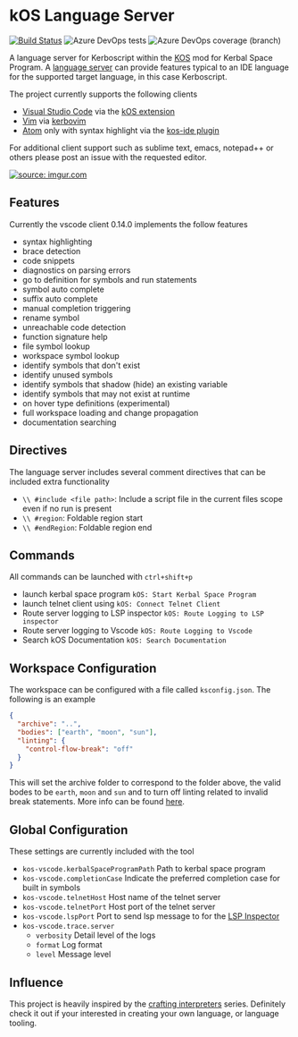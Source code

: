 # kOS Language Server

[![Build Status](https://dev.azure.com/johnchabot2013/KOS-Language-Server/_apis/build/status/jonnyboyC.kos-language-server?branchName=master)](https://dev.azure.com/johnchabot2013/KOS-Language-Server/_build/latest?definitionId=1&branchName=master)
![Azure DevOps tests](https://img.shields.io/azure-devops/tests/johnchabot2013/KOS-Language-Server/1.svg)
![Azure DevOps coverage (branch)](https://img.shields.io/azure-devops/coverage/johnchabot2013/KOS-Language-Server/1/master.svg)

A language server for Kerboscript within the [KOS](https://github.com/KSP-KOS/KOS) mod for Kerbal Space Program. A [language server](https://langserver.org/) can provide features typical to an IDE language for the supported target language, in this case Kerboscript. 

The project currently supports the following clients
* [Visual Studio Code](https://code.visualstudio.com/) via the [kOS extension](https://marketplace.visualstudio.com/items?itemName=JohnChabot.kos-vscode)
* [Vim](https://www.vim.org/) via [kerbovim](https://github.com/Freedzone/kerbovim)
* [Atom](https://atom.io/) only with syntax highlight via the [kos-ide plugin](https://atom.io/packages/ide-kos) 

For additional client support such as sublime text, emacs, notepad++ or others please post an issue with the requested editor. 

<a href="https://imgur.com/kmrbdE4"><img src="https://i.imgur.com/kmrbdE4h.gif" title="source: imgur.com" /></a>

## Features

Currently the vscode client 0.14.0 implements the follow features
- syntax highlighting
- brace detection
- code snippets
- diagnostics on parsing errors
- go to definition for symbols and run statements
- symbol auto complete
- suffix auto complete
- manual completion triggering
- rename symbol
- unreachable code detection
- function signature help
- file symbol lookup
- workspace symbol lookup
- identify symbols that don't exist
- identify unused symbols
- identify symbols that shadow (hide) an existing variable
- identify symbols that may not exist at runtime
- on hover type definitions (experimental)
- full workspace loading and change propagation
- documentation searching

## Directives

The language server includes several comment directives that can be included extra functionality 
- `\\ #include <file path>`: Include a script file in the current files scope even if no run is present
- `\\ #region`: Foldable region start
- `\\ #endRegion`: Foldable region end

## Commands
All commands can be launched with `ctrl+shift+p`
- launch kerbal space program `kOS: Start Kerbal Space Program`
- launch telnet client using `kOS: Connect Telnet Client`
- Route server logging to LSP inspector `kOS: Route Logging to LSP inspector`
- Route server logging to Vscode `kOS: Route Logging to Vscode`
- Search kOS Documentation `kOS: Search Documentation`

## Workspace Configuration
The workspace can be configured with a file called `ksconfig.json`. The following is an example

```json
{
  "archive": "..",
  "bodies": ["earth", "moon", "sun"],
  "linting": {
    "control-flow-break": "off"
  }
}
```

This will set the archive folder to correspond to the folder above, the valid bodes to be `earth`, `moon` and `sun` and to turn off linting related to invalid break statements. More info can be found [here](https://github.com/jonnyboyC/kos-language-server/tree/master/server/ksconfig.md).

## Global Configuration
These settings are currently included with the tool
- `kos-vscode.kerbalSpaceProgramPath` Path to kerbal space program
- `kos-vscode.completionCase` Indicate the preferred completion case for built in symbols
- `kos-vscode.telnetHost` Host name of the telnet server
- `kos-vscode.telnetPort` Host port of the telnet server
- `kos-vscode.lspPort` Port to send lsp message to for the [LSP Inspector](https://marketplace.visualstudio.com/items?itemName=octref.lsp-inspector-webview)
- `kos-vscode.trace.server`
  - `verbosity` Detail level of the logs
  - `format` Log format
  - `level` Message level

## Influence
This project is heavily inspired by the [crafting interpreters](http://craftinginterpreters.com/) series. Definitely check it out if your interested in creating your own language, or language tooling.
